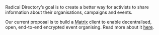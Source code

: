 Radical Directory’s goal is to create a better way for activists to share
information about their organisations, campaigns and events.

Our current proposal is to build a [Matrix](https://matrix.org) client to enable decentralised, open, end-to-end encrypted event organising. Read more about it [here](https://github.com/radicaldirectory/organ).

<!--
**radicaldirectory/radicaldirectory** is a ✨ _special_ ✨ repository because its `README.md` (this file) appears on your GitHub profile.

Here are some ideas to get you started:

- 🔭 I’m currently working on ...
- 🌱 I’m currently learning ...
- 👯 I’m looking to collaborate on ...
- 🤔 I’m looking for help with ...
- 💬 Ask me about ...
- 📫 How to reach me: ...
- 😄 Pronouns: ...
- ⚡ Fun fact: ...
-->
